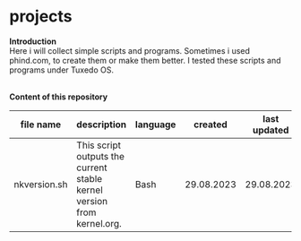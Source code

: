 # projects

<b>Introduction</b><br>
Here i will collect simple scripts and programs. Sometimes i used phind.com, to create them or make them better. I tested these scripts and programs under Tuxedo OS.<br><br>

<b>Content of this repository</b><br>
<table>
<thead>
  <tr>
    <th>file name</th>
    <th>description</th>
    <th>language</th>
    <th>created</th>
    <th>last updated</th>
  </tr>
</thead>
<tbody>
  <tr>
    <td>nkversion.sh</td>
    <td>This script outputs the current stable kernel version from kernel.org.<br></td>
    <td>Bash</td>
    <td>29.08.2023</td>
    <td>29.08.2023</td>
  </tr>
</tbody>
</table>
